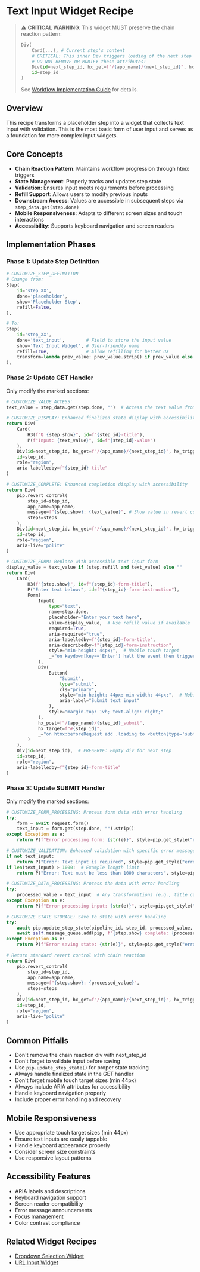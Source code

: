 # Text Input Widget Recipe

> ⚠️ **CRITICAL WARNING**: This widget MUST preserve the chain reaction pattern:
> ```python
> Div(
>     Card(...), # Current step's content
>     # CRITICAL: This inner Div triggers loading of the next step
>     # DO NOT REMOVE OR MODIFY these attributes:
>     Div(id=next_step_id, hx_get=f"/{app_name}/{next_step_id}", hx_trigger="load"),
>     id=step_id
> )
> ```
> See [Workflow Implementation Guide](../workflow_implementation_guide.md#the-chain-reaction-pattern) for details.

## Overview
This recipe transforms a placeholder step into a widget that collects text input with validation. This is the most basic form of user input and serves as a foundation for more complex input widgets.

## Core Concepts
- **Chain Reaction Pattern**: Maintains workflow progression through htmx triggers
- **State Management**: Properly tracks and updates step state
- **Validation**: Ensures input meets requirements before processing
- **Refill Support**: Allows users to modify previous inputs
- **Downstream Access**: Values are accessible in subsequent steps via `step_data.get(step.done)`
- **Mobile Responsiveness**: Adapts to different screen sizes and touch interactions
- **Accessibility**: Supports keyboard navigation and screen readers

## Implementation Phases

### Phase 1: Update Step Definition
```python
# CUSTOMIZE_STEP_DEFINITION
# Change from:
Step(
    id='step_XX',
    done='placeholder',
    show='Placeholder Step',
    refill=False,
),

# To:
Step(
    id='step_XX',
    done='text_input',        # Field to store the input value
    show='Text Input Widget', # User-friendly name
    refill=True,              # Allow refilling for better UX
    transform=lambda prev_value: prev_value.strip() if prev_value else ""  # Optional transform
),
```

### Phase 2: Update GET Handler
Only modify the marked sections:

```python
# CUSTOMIZE_VALUE_ACCESS:
text_value = step_data.get(step.done, "")  # Access the text value from state

# CUSTOMIZE_DISPLAY: Enhanced finalized state display with accessibility
return Div(
    Card(
        H3(f"🔒 {step.show}", id=f"{step_id}-title"),
        P(f"Input: {text_value}", id=f"{step_id}-value")
    ),
    Div(id=next_step_id, hx_get=f"/{app_name}/{next_step_id}", hx_trigger="load"),
    id=step_id,
    role="region",
    aria-labelledby=f"{step_id}-title"
)

# CUSTOMIZE_COMPLETE: Enhanced completion display with accessibility
return Div(
    pip.revert_control(
        step_id=step_id, 
        app_name=app_name, 
        message=f"{step.show}: {text_value}", # Show value in revert control
        steps=steps
    ),
    Div(id=next_step_id, hx_get=f"/{app_name}/{next_step_id}", hx_trigger="load"),
    id=step_id,
    role="region",
    aria-live="polite"
)

# CUSTOMIZE_FORM: Replace with accessible text input form
display_value = text_value if (step.refill and text_value) else ""
return Div(
    Card(
        H3(f"{step.show}", id=f"{step_id}-form-title"),
        P("Enter text below:", id=f"{step_id}-form-instruction"),
        Form(
            Input(
                type="text", 
                name=step.done, 
                placeholder="Enter your text here", 
                value=display_value,  # Use refill value if available
                required=True,
                aria-required="true",
                aria-labelledby=f"{step_id}-form-title",
                aria-describedby=f"{step_id}-form-instruction",
                style="min-height: 44px;",  # Mobile touch target
                _="on keydown[key=='Enter'] halt the event then trigger click on <button[type='submit']/>"
            ),
            Div(
                Button(
                    "Submit", 
                    type="submit", 
                    cls="primary",
                    style="min-height: 44px; min-width: 44px;",  # Mobile touch target
                    aria-label="Submit text input"
                ),
                style="margin-top: 1vh; text-align: right;"
            ),
            hx_post=f"/{app_name}/{step_id}_submit", 
            hx_target=f"#{step_id}",
            _="on htmx:beforeRequest add .loading to <button[type='submit']/> end on htmx:afterRequest remove .loading from <button[type='submit']/> end"
        )
    ),
    Div(id=next_step_id),  # PRESERVE: Empty div for next step
    id=step_id,
    role="region",
    aria-labelledby=f"{step_id}-form-title"
)
```

### Phase 3: Update SUBMIT Handler
Only modify the marked sections:

```python
# CUSTOMIZE_FORM_PROCESSING: Process form data with error handling
try:
    form = await request.form()
    text_input = form.get(step.done, "").strip()
except Exception as e:
    return P(f"Error processing form: {str(e)}", style=pip.get_style("error"))

# CUSTOMIZE_VALIDATION: Enhanced validation with specific error messages
if not text_input:
    return P("Error: Text input is required", style=pip.get_style("error"), role="alert")
if len(text_input) > 1000:  # Example length limit
    return P("Error: Text must be less than 1000 characters", style=pip.get_style("error"), role="alert")

# CUSTOMIZE_DATA_PROCESSING: Process the data with error handling
try:
    processed_value = text_input  # Any transformations (e.g., title case, formatting)
except Exception as e:
    return P(f"Error processing input: {str(e)}", style=pip.get_style("error"), role="alert")

# CUSTOMIZE_STATE_STORAGE: Save to state with error handling
try:
    await pip.update_step_state(pipeline_id, step_id, processed_value, steps)
    await self.message_queue.add(pip, f"{step.show} complete: {processed_value}", verbatim=True)
except Exception as e:
    return P(f"Error saving state: {str(e)}", style=pip.get_style("error"), role="alert")

# Return standard revert control with chain reaction
return Div(
    pip.revert_control(
        step_id=step_id, 
        app_name=app_name, 
        message=f"{step.show}: {processed_value}", 
        steps=steps
    ),
    Div(id=next_step_id, hx_get=f"/{app_name}/{next_step_id}", hx_trigger="load"),
    id=step_id,
    role="region",
    aria-live="polite"
)
```

## Common Pitfalls
- Don't remove the chain reaction div with next_step_id
- Don't forget to validate input before saving
- Use `pip.update_step_state()` for proper state tracking
- Always handle finalized state in the GET handler
- Don't forget mobile touch target sizes (min 44px)
- Always include ARIA attributes for accessibility
- Handle keyboard navigation properly
- Include proper error handling and recovery

## Mobile Responsiveness
- Use appropriate touch target sizes (min 44px)
- Ensure text inputs are easily tappable
- Handle keyboard appearance properly
- Consider screen size constraints
- Use responsive layout patterns

## Accessibility Features
- ARIA labels and descriptions
- Keyboard navigation support
- Screen reader compatibility
- Error message announcements
- Focus management
- Color contrast compliance

## Related Widget Recipes
- [Dropdown Selection Widget](03_dropdown_selection_widget.md)
- [URL Input Widget](02_botify_url_widget.md) 

